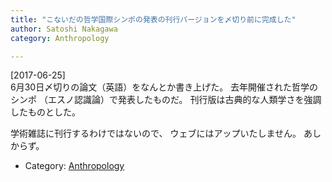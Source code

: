 ```yaml
---
title: "こないだの哲学国際シンポの発表の刊行バージョンを〆切り前に完成した"
author: Satoshi Nakagawa
category: Anthropology

---
```


[2017-06-25]  
 6月30日〆切りの論文（英語）をなんとか書き上げた。
去年開催された哲学のシンポ
（エスノ認識論）で発表したものだ。
刊行版は古典的な人類学さを強調したものとした。

 学術雑誌に刊行するわけではないので、
ウェブにはアップいたしません。
あしからず。

- Category: [Anthropology](/categories.html#Anthropology)

